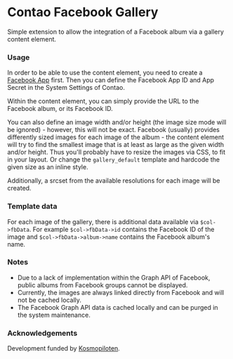 Contao Facebook Gallery
===================

Simple extension to allow the integration of a Facebook album via a gallery content element. 

### Usage

In order to be able to use the content element, you need to create a [Facebook App](https://developers.facebook.com) first. Then you can define the Facebook App ID and App Secret in the System Settings of Contao.

Within the content element, you can simply provide the URL to the Facebook album, or its Facebook ID. 

You can also define an image width and/or height (the image size mode will be ignored) - however, this will not be exact. Facebook (usually) provides differently sized images for each image of the album - the content element will try to find the smallest image that is at least as large as the given width and/or height. Thus you'll probably have to resize the images via CSS, to fit in your layout. Or change the `gallery_default` template and hardcode the given size as an inline style. 

Additionally, a srcset from the available resolutions for each image will be created.

### Template data

For each image of the gallery, there is additional data available via `$col->fbData`. For example `$col->fbData->id` contains the Facebook ID of the image and `$col->fbData->album->name` contains the Facebook album's name.

### Notes

* Due to a lack of implementation within the Graph API of Facebook, public albums from Facebook groups cannot be displayed.
* Currently, the images are always linked directly from Facebook and will not be cached locally.
* The Facebook Graph API data is cached locally and can be purged in the system maintenance.

### Acknowledgements

Development funded by [Kosmopiloten](http://www.kosmopiloten.at).
